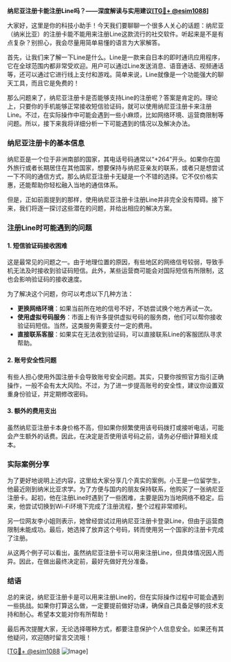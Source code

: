 **纳尼亚注册卡能注册Line吗？——深度解读与实用建议[[TG💪+ @esim1088](https://t.me/s/esim1088)]**

大家好，这里是你的科技小助手！今天我们要聊聊一个很多人关心的话题：纳尼亚（纳米比亚）的注册卡能不能用来注册Line这款流行的社交软件。听起来是不是有点复杂？别担心，我会尽量用简单易懂的语言为大家解答。

首先，让我们来了解一下Line是什么。Line是一款来自日本的即时通讯应用程序，它在全球范围内都非常受欢迎。用户可以通过Line发送消息、语音通话、视频通话等，还可以通过它进行线上支付和游戏。简单来说，Line就像是一个功能强大的聊天工具，而且它是免费的！

那么问题来了，纳尼亚注册卡是否能够支持Line的注册呢？答案是肯定的。理论上，只要你的手机能够正常接收短信验证码，就可以使用纳尼亚注册卡来注册Line。不过，在实际操作中可能会遇到一些小麻烦，比如网络环境、运营商限制等问题。所以，接下来我将详细分析一下可能遇到的情况以及解决办法。

### 纳尼亚注册卡的基本信息

纳尼亚是一个位于非洲南部的国家，其电话号码通常以“+264”开头。如果你在国外旅行或者长期居住在其他国家，想要保持与纳尼亚亲友的联系，或者只是想尝试一下不同的通信方式，那么纳尼亚注册卡无疑是一个不错的选择。它不仅价格实惠，还能帮助你轻松融入当地的通信体系。

但是，正如前面提到的那样，使用纳尼亚注册卡注册Line并非完全没有障碍。接下来，我们将逐一探讨这些潜在的问题，并给出相应的解决方案。

### 注册Line时可能遇到的问题

#### 1. 短信验证码接收困难
这是最常见的问题之一。由于地理位置的原因，有些地区的网络信号较弱，导致手机无法及时接收到验证码短信。此外，某些运营商可能会对国际短信有所限制，这也会影响验证码的接收速度。

为了解决这个问题，你可以考虑以下几种方法：
- **更换网络环境**：如果当前所在地的信号不好，不妨尝试换个地方再试一次。
- **使用虚拟号码服务**：市面上有许多提供虚拟号码的服务商，他们可以帮你接收验证码短信。当然，这类服务需要支付一定的费用。
- **直接联系客服**：如果实在无法收到验证码，可以直接联系Line的客服团队寻求帮助。

#### 2. 账号安全性问题
有些人担心使用外国注册卡会导致账号安全问题。其实，只要你按照官方指引正确操作，一般不会有太大风险。不过，为了进一步提高账号的安全性，建议你设置双重身份验证，并定期修改密码。

#### 3. 额外的费用支出
虽然纳尼亚注册卡本身价格不高，但如果你频繁使用该号码拨打或接听电话，可能会产生额外的话费。因此，在决定是否使用该号码之前，请务必仔细计算相关成本。

### 实际案例分享

为了更好地说明上述内容，这里给大家分享几个真实的案例。小王是一位留学生，他最近刚到纳米比亚求学。为了方便与国内的朋友保持联系，他购买了一张纳尼亚注册卡。起初，他在注册Line时遇到了一些困难，主要是因为当地网络不稳定。后来，他尝试切换到Wi-Fi环境下完成了注册流程，整个过程非常顺利。

另一位网友李小姐则表示，她曾经尝试过用纳尼亚注册卡登录Line，但由于运营商限制未能成功。最后，她选择了放弃这个号码，转而使用另一个国家的注册卡完成了注册。

从这两个例子可以看出，虽然纳尼亚注册卡可以用来注册Line，但具体情况因人而异。因此，在做出最终决定前，最好先做好充分准备。

### 结语

总的来说，纳尼亚注册卡是可以用来注册Line的，但在实际操作过程中可能会遇到一些挑战。如果你打算这么做，一定要提前做好功课，确保自己具备足够的技术支持和耐心。希望本文能对你有所帮助！

最后再次提醒大家，无论选择哪种方式，都要注意保护个人信息安全。如果还有其他疑问，欢迎随时留言交流哦！

[[TG💪+ @esim1088](https://t.me/s/esim1088) ![Image](https://i.postimg.cc/4NQfJmqS/Snipaste-2025-05-13-00-14-12.png)]